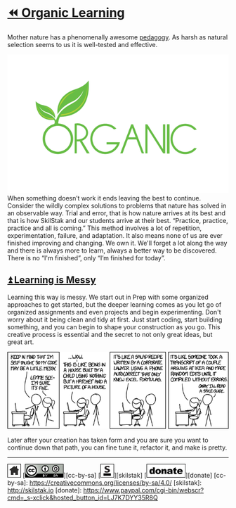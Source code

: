 # [⏪ Organic Learning](/README.md)

Mother nature has a phenomenally awesome [pedagogy][]. As harsh as
natural selection seems to us it is well-tested and effective. 

![organic](/assets/organic.png)
When something doesn’t work it ends leaving the best to continue.
Consider the wildly complex solutions to problems that nature has
solved in an observable way. Trial and error, that is how nature
arrives at its best and that is how SkilStak and our students arrive
at their best. “Practice, practice, practice and all is coming.”
This method involves a lot of repetition, experimentation, failure,
and adaptation.  It also means none of us are ever finished improving
and changing.  We own it. We'll forget a lot along the way and there
is always more to learn, always a better way to be discovered. There
is no “I'm finished”, only “I’m finished for today”.

## [⏫ Learning is Messy](#)

Learning this way is messy. We start out in Prep with some organized
approaches to get started, but the deeper learning comes as you let go
of organized assignments and even projects and begin experimenting.
Don't worry about it being clean and tidy at first. Just start coding,
start building something, and you can begin to shape your construction
as you go. This creative process is essential and the secret to not
only great ideas, but great art.

![messy](/assets/messy.png)

Later after your creation has taken form and you are sure you want to
continue down that path, you can fine tune it, refactor it, and make
is pretty.

[pedagogy]: http://www.merriam-webster.com/dictionary/pedagogy

---
[![home](/assets/home-bw.png)](/README.md)
[![cc-by-sa](/assets/cc-by-sa.png)][cc-by-sa]
[![skilstak](/assets/skilstak-logo-bw.png)][skilstak]
[![donate](/assets/donate-bw.png)][donate]
[cc-by-sa]: https://creativecommons.org/licenses/by-sa/4.0/
[skilstak]: http://skilstak.io
[donate]: https://www.paypal.com/cgi-bin/webscr?cmd=_s-xclick&hosted_button_id=LJ7K7DYY35R8Q


